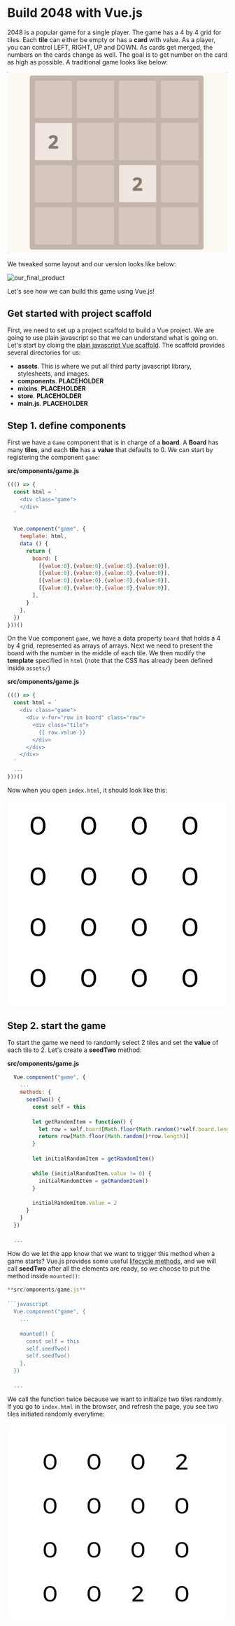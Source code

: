 # Build 2048 with Vue.js

2048 is a popular game for a single player. The game has a 4 by 4 grid for tiles. Each **tile** can either be empty or has a **card** with value. As a player, you can control LEFT, RIGHT, UP and DOWN. As cards get merged, the numbers on the cards change as well. The goal is to get number on the card as high as possible. A traditional game looks like below:

![example](/images/2048_example.gif)

We tweaked some layout and our version looks like below:

![our_final_product]()

Let's see how we can build this game using Vue.js!

## Get started with project scaffold

First, we need to set up a project scaffold to build a Vue project. We are going to use plain javascript so that we can understand what is going on. Let's start by cloing the [plain javascript Vue scaffold](https://github.com/babystep-io/PlainJS-Vue-scaffold). The scaffold provides several directories for us:

  - **assets**. This is where we put all third party javascript library, stylesheets, and images.
  - **components**. __PLACEHOLDER__
  - **mixins**. __PLACEHOLDER__
  - **store**. __PLACEHOLDER__
  - **main.js**. __PLACEHOLDER__

## Step 1. define components

First we have a `Game` component that is in charge of a **board**. A **Board** has many **tiles**, and each **tile** has a **value** that defaults to 0. We can start by registering the component `game`:

**src/omponents/game.js**

```javascript
((() => {
  const html = `
    <div class="game">
    </div>
  `

  Vue.component("game", {
    template: html,
    data () {
      return {
        board: [
          [{value:0},{value:0},{value:0},{value:0}],
          [{value:0},{value:0},{value:0},{value:0}],
          [{value:0},{value:0},{value:0},{value:0}],
          [{value:0},{value:0},{value:0},{value:0}],
        ],
      }
    },
  })
}))()
```
On the Vue component `game`, we have a data property `board` that holds a 4 by 4 grid, represented as arrays of arrays. Next we need to present the board with the number in the middle of each tile. We then modify the **template** specified in `html` (note that the CSS has already been defined inside `assets/`)

**src/omponents/game.js**

```javascript
((() => {
  const html = `
    <div class="game">
      <div v-for="row in board" class="row">
        <div class="tile">
          {{ row.value }}
        </div>
      </div>
    </div>
  `
  ...
}))()
```

Now when you open `index.html`, it should look like this:

![step_1_define_components](/images/step_1.png)

## Step 2. start the game

To start the game we need to randomly select 2 tiles and set the **value** of each tile to 2. Let's create a **seedTwo** method:

**src/omponents/game.js**

```javascript
  Vue.component("game", {
    ...
    methods: {
      seedTwo() {
        const self = this

        let getRandomItem = function() {
          let row = self.board[Math.floor(Math.random()*self.board.length)]
          return row[Math.floor(Math.random()*row.length)]
        }

        let initialRandomItem = getRandomItem()

        while (initialRandomItem.value != 0) {
          initialRandomItem = getRandomItem()
        }

        initialRandomItem.value = 2
      }
    }
  })

  ...
```

How do we let the app know that we want to trigger this method when a game starts? Vue.js provides some useful [lifecycle methods](https://vuejs.org/v2/guide/instance.html#Lifecycle-Diagram), and we will call **seedTwo** after all the elements are ready, so we choose to put the method inside `mounted()`:

```javascript
**src/omponents/game.js**

```javascript
  Vue.component("game", {
    ...

    mounted() {
      const self = this
      self.seedTwo()
      self.seedTwo()
    },
  })

  ...
```
We call the function twice because we want to initialize two tiles randomly. If you go to `index.html` in the browser, and refresh the page, you see two tiles initiated randomly everytime:

![step_2](/images/step_2.gif)















